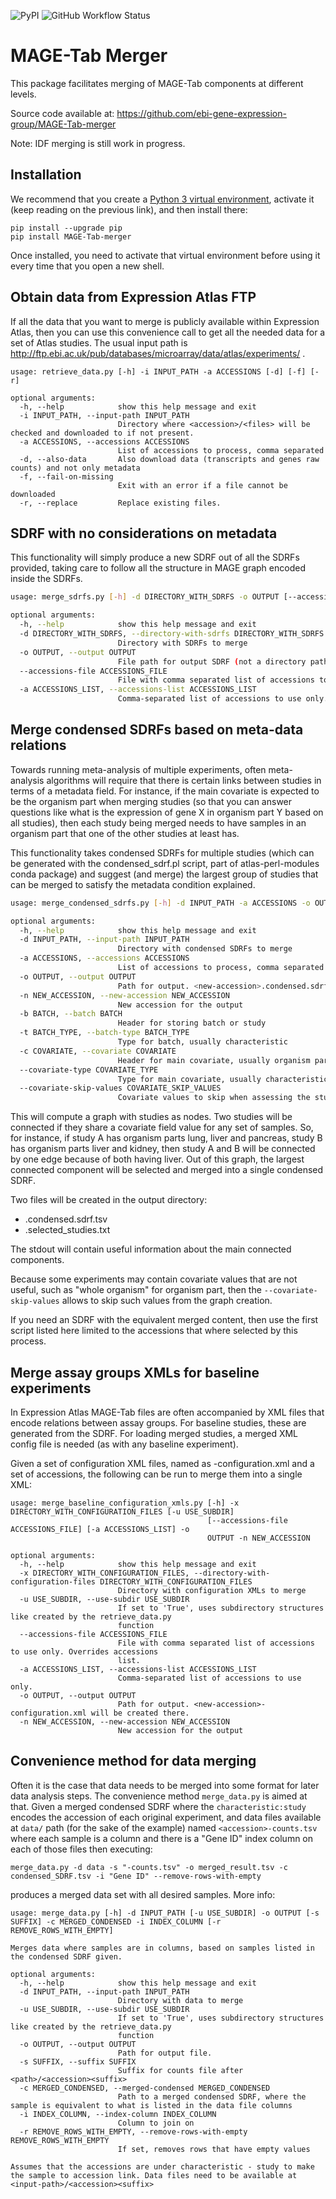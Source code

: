 ![PyPI](https://img.shields.io/pypi/v/MAGE-Tab-merger)
![GitHub Workflow Status](https://img.shields.io/github/workflow/status/ebi-gene-expression-group/MAGE-Tab-merger/Python%20CI)

# MAGE-Tab Merger

This package facilitates merging of MAGE-Tab components at different levels.

Source code available at: https://github.com/ebi-gene-expression-group/MAGE-Tab-merger

Note: IDF merging is still work in progress.

## Installation

We recommend that you create a [Python 3 virtual environment](https://docs.python.org/3/library/venv.html#creating-virtual-environments),
activate it (keep reading on the previous link), and then install there:

```
pip install --upgrade pip
pip install MAGE-Tab-merger
```

Once installed, you need to activate that virtual environment before using it every time that you open a new shell.

## Obtain data from Expression Atlas FTP

If all the data that you want to merge is publicly available within Expression Atlas, then you can use this convenience
call to get all the needed data for a set of Atlas studies. The usual input path is http://ftp.ebi.ac.uk/pub/databases/microarray/data/atlas/experiments/ .

```
usage: retrieve_data.py [-h] -i INPUT_PATH -a ACCESSIONS [-d] [-f] [-r]

optional arguments:
  -h, --help            show this help message and exit
  -i INPUT_PATH, --input-path INPUT_PATH
                        Directory where <accession>/<files> will be checked and downloaded to if not present.
  -a ACCESSIONS, --accessions ACCESSIONS
                        List of accessions to process, comma separated
  -d, --also-data       Also download data (transcripts and genes raw counts) and not only metadata
  -f, --fail-on-missing
                        Exit with an error if a file cannot be downloaded
  -r, --replace         Replace existing files.
```


## SDRF with no considerations on metadata

This functionality will simply produce a new SDRF out of all the SDRFs provided, taking care to follow all the structure
in MAGE graph encoded inside the SDRFs.

```bash
usage: merge_sdrfs.py [-h] -d DIRECTORY_WITH_SDRFS -o OUTPUT [--accessions-file ACCESSIONS_FILE] [-a ACCESSIONS_LIST]

optional arguments:
  -h, --help            show this help message and exit
  -d DIRECTORY_WITH_SDRFS, --directory-with-sdrfs DIRECTORY_WITH_SDRFS
                        Directory with SDRFs to merge
  -o OUTPUT, --output OUTPUT
                        File path for output SDRF (not a directory path)..
  --accessions-file ACCESSIONS_FILE
                        File with comma separated list of accessions to use only. Overrides accessions list.
  -a ACCESSIONS_LIST, --accessions-list ACCESSIONS_LIST
                        Comma-separated list of accessions to use only.
```

## Merge condensed SDRFs based on meta-data relations

Towards running meta-analysis of multiple experiments, often meta-analysis algorithms will require
that there is certain links between studies in terms of a metadata field. For instance, if the main
covariate is expected to be the organism part when merging studies (so that you can answer questions like
what is the expression of gene X in organism part Y based on all studies), then each study being merged
needs to have samples in an organism part that one of the other studies at least has.

This functionality takes condensed SDRFs for multiple studies (which can be generated with the condensed_sdrf.pl script, part of
atlas-perl-modules conda package) and suggest (and merge) the largest group of studies that can be merged to satisfy
the metadata condition explained.

```bash
usage: merge_condensed_sdrfs.py [-h] -d INPUT_PATH -a ACCESSIONS -o OUTPUT -n NEW_ACCESSION [-b BATCH] [-t BATCH_TYPE] [-c COVARIATE] [--covariate-type COVARIATE_TYPE] [--covariate-skip-values COVARIATE_SKIP_VALUES]

optional arguments:
  -h, --help            show this help message and exit
  -d INPUT_PATH, --input-path INPUT_PATH
                        Directory with condensed SDRFs to merge
  -a ACCESSIONS, --accessions ACCESSIONS
                        List of accessions to process, comma separated
  -o OUTPUT, --output OUTPUT
                        Path for output. <new-accession>.condensed.sdrf.tsv and <new-accession>.selected_studies.txt will be created there.
  -n NEW_ACCESSION, --new-accession NEW_ACCESSION
                        New accession for the output
  -b BATCH, --batch BATCH
                        Header for storing batch or study
  -t BATCH_TYPE, --batch-type BATCH_TYPE
                        Type for batch, usually characteristic
  -c COVARIATE, --covariate COVARIATE
                        Header for main covariate, usually organism part
  --covariate-type COVARIATE_TYPE
                        Type for main covariate, usually characteristic
  --covariate-skip-values COVARIATE_SKIP_VALUES
                        Covariate values to skip when assessing the studies connectivity; a commma separated list of values
```

This will compute a graph with studies as nodes. Two studies will be connected if they share a covariate field value for any set of samples.
So, for instance, if study A has organism parts lung, liver and pancreas, study B has organism parts liver and kidney,
then study A and B will be connected by one edge because of both having liver. Out of this graph,
the largest connected component will be selected and merged into a single condensed SDRF.

Two files will be created in the output directory:

- <new-accession>.condensed.sdrf.tsv
- <new-accession>.selected_studies.txt

The stdout will contain useful information about the main connected components.

Because some experiments may contain covariate values that are not useful, such as "whole organism" for organism part,
then the `--covariate-skip-values` allows to skip such values from the graph creation.

If you need an SDRF with the equivalent merged content, then use the first script listed here limited to the accessions
that where selected by this process.

## Merge assay groups XMLs for baseline experiments

In Expression Atlas MAGE-Tab files are often accompanied by XML files that encode
relations between assay groups. For baseline studies, these are generated from the SDRF. For loading merged studies,
a merged XML config file is needed (as with any baseline experiment).

Given a set of configuration XML files, named as <ACCESSION>-configuration.xml and a set of accessions,
the following can be run to merge them into a single XML:

```
usage: merge_baseline_configuration_xmls.py [-h] -x DIRECTORY_WITH_CONFIGURATION_FILES [-u USE_SUBDIR]
                                            [--accessions-file ACCESSIONS_FILE] [-a ACCESSIONS_LIST] -o
                                            OUTPUT -n NEW_ACCESSION

optional arguments:
  -h, --help            show this help message and exit
  -x DIRECTORY_WITH_CONFIGURATION_FILES, --directory-with-configuration-files DIRECTORY_WITH_CONFIGURATION_FILES
                        Directory with configuration XMLs to merge
  -u USE_SUBDIR, --use-subdir USE_SUBDIR
                        If set to 'True', uses subdirectory structures like created by the retrieve_data.py
                        function
  --accessions-file ACCESSIONS_FILE
                        File with comma separated list of accessions to use only. Overrides accessions
                        list.
  -a ACCESSIONS_LIST, --accessions-list ACCESSIONS_LIST
                        Comma-separated list of accessions to use only.
  -o OUTPUT, --output OUTPUT
                        Path for output. <new-accession>-configuration.xml will be created there.
  -n NEW_ACCESSION, --new-accession NEW_ACCESSION
                        New accession for the output
```


## Convenience method for data merging

Often it is the case that data needs to be merged into some format for later data analysis steps. The
convenience method `merge_data.py` is aimed at that. Given a merged condensed SDRF where the `characteristic:study`
encodes the accession of each original experiment, and data files available at `data/` path (for the sake of the example)
named `<accession>-counts.tsv` where each sample is a column and there is a "Gene ID" index column on each of those files
then executing:

```
merge_data.py -d data -s "-counts.tsv" -o merged_result.tsv -c condensed_SDRF.tsv -i "Gene ID" --remove-rows-with-empty
```

produces a merged data set with all desired samples. More info:

```
usage: merge_data.py [-h] -d INPUT_PATH [-u USE_SUBDIR] -o OUTPUT [-s SUFFIX] -c MERGED_CONDENSED -i INDEX_COLUMN [-r REMOVE_ROWS_WITH_EMPTY]

Merges data where samples are in columns, based on samples listed in the condensed SDRF given.

optional arguments:
  -h, --help            show this help message and exit
  -d INPUT_PATH, --input-path INPUT_PATH
                        Directory with data to merge
  -u USE_SUBDIR, --use-subdir USE_SUBDIR
                        If set to 'True', uses subdirectory structures like created by the retrieve_data.py
                        function
  -o OUTPUT, --output OUTPUT
                        Path for output file.
  -s SUFFIX, --suffix SUFFIX
                        Suffix for counts file after <path>/<accession><suffix>
  -c MERGED_CONDENSED, --merged-condensed MERGED_CONDENSED
                        Path to a merged condensed SDRF, where the sample is equivalent to what is listed in the data file columns
  -i INDEX_COLUMN, --index-column INDEX_COLUMN
                        Column to join on
  -r REMOVE_ROWS_WITH_EMPTY, --remove-rows-with-empty REMOVE_ROWS_WITH_EMPTY
                        If set, removes rows that have empty values

Assumes that the accessions are under characteristic - study to make the sample to accession link. Data files need to be available at <input-path>/<accession><suffix>
```

